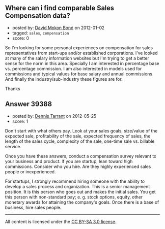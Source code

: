 ## Where can i find comparable Sales Compensation data? 

- posted by: [David Mokon Bond](https://stackexchange.com/users/-1/9603-david-mokon-bond) on 2012-01-02
- tagged: `sales`, `compensation`
- score: 0

So I'm looking for some personal experiences on compensation for sales representatives from start-ups and/or established corporations. I've looked at many of the salary information websites but I'm trying to get a better sense for the norm in this area. Specially I am interested in percentage base vs. percentage commission. I am also interested in models used for commissions and typical values for base salary and annual commissions. And finally the industry/sub-industry these figures are for.

Thanks


## Answer 39388

- posted by: [Dennis Tarrant](https://stackexchange.com/users/-1/18102-dennis-tarrant) on 2012-05-25
- score: 1

Don't start with what others pay. Look at your sales goals, size/value of the expected sale, profitability of the sale, expected frequency of sales, the length of the sales cycle, complexity of the sale, one-time sale vs. billable service. 

Once you have these answers, conduct a compensation survey relevant to your business and product. If you are startup, lean toward high commissions. Consider who you hire. Are they highly experienced sales people or inexperienced.

For startups, I strongly recommend hiring someone with the ability to develop a sales process and organization. This is a senior management position. It is this person who goes out and makes the initial sales. You get this person with non-standard pay; e. g. stock options, equity, other monetary awards for attaining the company's goals. Once there is a base of business, hire sales people. 



---

All content is licensed under the [CC BY-SA 3.0 license](https://creativecommons.org/licenses/by-sa/3.0/).
